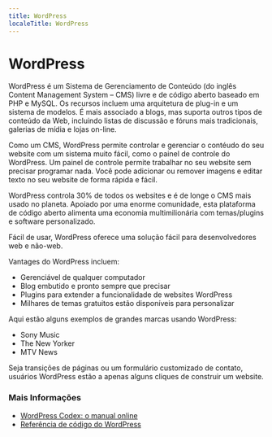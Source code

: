 ```yaml
---
title: WordPress
localeTitle: WordPress
---
```

# WordPress

WordPress é um Sistema de Gerenciamento de Conteúdo (do inglês Content Management System – CMS) livre e de código aberto baseado em PHP e MySQL. Os recursos incluem uma arquitetura de plug-in e um sistema de modelos. É mais associado a blogs, mas suporta outros tipos de conteúdo da Web, incluindo listas de discussão e fóruns mais tradicionais, galerias de mídia e lojas on-line.

Como um CMS, WordPress permite controlar e gerenciar o contéudo do seu website com um sistema muito fácil, como o painel de controle do WordPress. Um painel de controle permite trabalhar no seu website sem precisar programar nada. Você pode adicionar ou remover imagens e editar texto no seu website de forma rápida e fácil.

WordPress controla 30% de todos os websites e é de longe o CMS mais usado no planeta. Apoiado por uma enorme comunidade, esta plataforma de código aberto alimenta uma economia multimilionária com temas/plugins e software personalizado.

Fácil de usar, WordPress oferece uma solução fácil para desenvolvedores web e não-web.

Vantages do WordPress incluem:
* Gerenciável de qualquer computador
* Blog embutido e pronto sempre que precisar
* Plugins para extender a funcionalidade de websites WordPress
* Milhares de temas gratuitos estão disponíveis para personalizar

Aqui estão alguns exemplos de grandes marcas usando WordPress:
* Sony Music
* The New Yorker
* MTV News

Seja transições de páginas ou um formulário customizado de contato, usuários WordPress estão a apenas alguns cliques de construir um website.

### Mais Informações

*   [WordPress Codex: o manual online](https://codex.wordpress.org/)
*   [Referência de código do WordPress](https://developer.wordpress.org/reference/)
